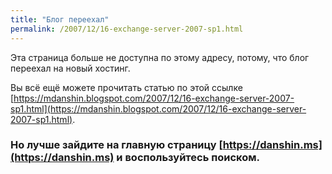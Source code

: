```yaml
---
title: "Блог переехал"
permalink: /2007/12/16-exchange-server-2007-sp1.html
---
```

Эта страница больше не доступна по этому адресу, потому, что блог переехал на новый хостинг.

Вы всё ещё можете прочитать статью по этой ссылке [https://mdanshin.blogspot.com/2007/12/16-exchange-server-2007-sp1.html](https://mdanshin.blogspot.com/2007/12/16-exchange-server-2007-sp1.html).

### Но лучше зайдите на главную страницу [https://danshin.ms](https://danshin.ms) и воспользуйтесь поиском.